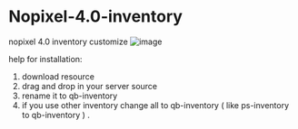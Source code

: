 # Nopixel-4.0-inventory
nopixel 4.0 inventory customize 
![image](https://github.com/pooyahpx/Nopixel-4.0-inventory/assets/73234330/528f907f-377b-4b85-ae27-f4503223a563)

help for installation:

1. download resource
2. drag and drop in your server source
3. rename it to qb-inventory
4. if you use other inventory change all to qb-inventory ( like ps-inventory to qb-inventory ) .
